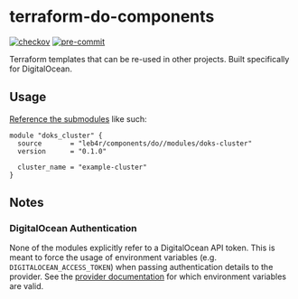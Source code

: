 # terraform-do-components

[![checkov](https://github.com/leb4r/terraform-do-components/actions/workflows/checkov.yml/badge.svg)](https://github.com/leb4r/terraform-do-components/actions/workflows/checkov.yml) [![pre-commit](https://github.com/leb4r/terraform-do-components/actions/workflows/pre-commit.yml/badge.svg)](https://github.com/leb4r/terraform-do-components/actions/workflows/pre-commit.yml)

Terraform templates that can be re-used in other projects. Built specifically for DigitalOcean.

## Usage

[Reference the submodules](https://www.terraform.io/language/modules/sources#modules-in-package-sub-directories) like such:

```hcl
module "doks_cluster" {
  source       = "leb4r/components/do//modules/doks-cluster"
  version      = "0.1.0"

  cluster_name = "example-cluster"
}
```

## Notes

### DigitalOcean Authentication

None of the modules explicitly refer to a DigitalOcean API token. This is meant to force the usage of environment variables (e.g. `DIGITALOCEAN_ACCESS_TOKEN`) when passing authentication details to the provider. See the [provider documentation](https://registry.terraform.io/providers/digitalocean/digitalocean/latest/docs#token) for which environment variables are valid.
